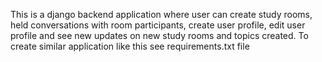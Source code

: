 This is a django backend application where user can create study rooms, 
held conversations with room participants, create user profile, edit user profile
and see new updates on new study rooms and topics created.
To create similar application like this see requirements.txt file